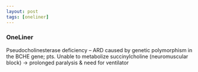 ```yaml
---
layout: post
tags: [oneliner]
---
```



### OneLiner

Pseudocholinesterase deficiency – ARD caused by genetic polymorphism in the BCHE gene; pts. Unable to metabolize succinylcholine (neuromuscular block) -> prolonged paralysis & need for ventilator
